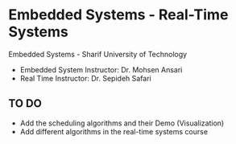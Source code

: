 # Embedded Systems - Real-Time Systems

Embedded Systems - Sharif University of Technology

* Embedded System Instructor: Dr. Mohsen Ansari
* Real Time Instructor: Dr. Sepideh Safari

## TO DO
- Add the scheduling algorithms and their Demo (Visualization)
- Add different algorithms in the real-time systems course
